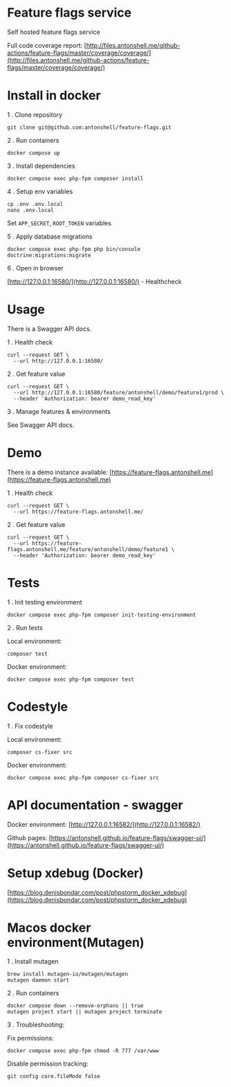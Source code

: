 # Feature flags service

Self hosted feature flags service

Full code coverage report: [http://files.antonshell.me/github-actions/feature-flags/master/coverage/coverage/](http://files.antonshell.me/github-actions/feature-flags/master/coverage/coverage/)

# Install in docker

1 . Clone repository

```
git clone git@github.com:antonshell/feature-flags.git
```

2 . Run containers
```
docker compose up
```

3 . Install dependencies

```
docker compose exec php-fpm composer install
```

4 . Setup env variables

```
cp .env .env.local
nano .env.local
```

Set ```APP_SECRET```, ```ROOT_TOKEN``` variables

5 . Apply database migrations

```
docker compose exec php-fpm php bin/console doctrine:migrations:migrate
```

6 . Open in browser

[http://127.0.0.1:16580/](http://127.0.0.1:16580/) - Healthcheck

# Usage

There is a Swagger API docs.

1 . Health check

```
curl --request GET \
  --url http://127.0.0.1:16580/
```

2 . Get feature value

```
curl --request GET \
  --url http://127.0.0.1:16580/feature/antonshell/demo/feature1/prod \
  --header 'Authorization: bearer demo_read_key'
```

3 . Manage features & environments

See Swagger API docs.

# Demo

There is a demo instance available: [https://feature-flags.antonshell.me](https://feature-flags.antonshell.me)

1 . Health check

```
curl --request GET \
  --url https://feature-flags.antonshell.me/
```

2 . Get feature value

```
curl --request GET \
  --url https://feature-flags.antonshell.me/feature/antonshell/demo/feature1 \
  --header 'Authorization: bearer demo_read_key'
```

# Tests

1 . Init testing environment

```
docker compose exec php-fpm composer init-testing-environment
```

2 . Run tests

Local environment:
```
composer test
```

Docker environment:
```
docker compose exec php-fpm composer test
```

# Codestyle

1 . Fix codestyle

Local environment:
```
composer cs-fixer src
```

Docker environment:
```
docker compose exec php-fpm composer cs-fixer src
```

# API documentation - swagger

Docker environment:
[http://127.0.0.1:16582/](http://127.0.0.1:16582/)

Github pages:
[https://antonshell.github.io/feature-flags/swagger-ui/](https://antonshell.github.io/feature-flags/swagger-ui/)

# Setup xdebug (Docker)

[https://blog.denisbondar.com/post/phpstorm_docker_xdebug](https://blog.denisbondar.com/post/phpstorm_docker_xdebug)

# Macos docker environment(Mutagen)

1 . Install mutagen

```
brew install mutagen-io/mutagen/mutagen
mutagen daemon start
```

2 . Run containers

```
docker compose down --remove-orphans || true
mutagen project start || mutagen project terminate
```

3 . Troubleshooting:

Fix permissions:
```
docker compose exec php-fpm chmod -R 777 /var/www
```

Disable permission tracking:
```
git config core.fileMode false
```